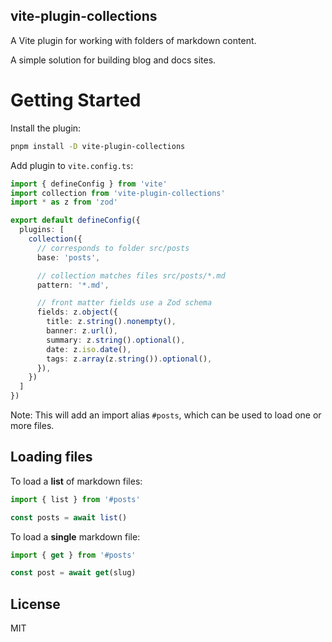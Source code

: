 vite-plugin-collections
-----------------------

A Vite plugin for working with folders of markdown content.

A simple solution for building blog and docs sites.

# Getting Started

Install the plugin:

```bash
pnpm install -D vite-plugin-collections
```

Add plugin to `vite.config.ts`:

```ts
import { defineConfig } from 'vite'
import collection from 'vite-plugin-collections'
import * as z from 'zod'

export default defineConfig({
  plugins: [
    collection({
      // corresponds to folder src/posts
      base: 'posts',

      // collection matches files src/posts/*.md
      pattern: '*.md',

      // front matter fields use a Zod schema
      fields: z.object({
        title: z.string().nonempty(),
        banner: z.url(),
        summary: z.string().optional(),
        date: z.iso.date(),
        tags: z.array(z.string()).optional(),
      }),
    })
  ]
})
```

Note: This will add an import alias `#posts`, which can be used to load one or more files.

## Loading files

To load a **list** of markdown files:

```ts
import { list } from '#posts'

const posts = await list()
```

To load a **single** markdown file:

```ts
import { get } from '#posts'

const post = await get(slug)
```

## License

MIT
